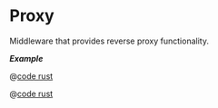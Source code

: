 # Proxy

Middleware that provides reverse proxy functionality.

_**Example**_ 

<CodeGroup>
  <CodeGroupItem title="main.rs" active>

@[code rust](../../../codes/proxy-simple/src/main.rs)

  </CodeGroupItem>
  <CodeGroupItem title="Cargo.toml">

@[code rust](../../../codes/proxy-simple/Cargo.toml)

  </CodeGroupItem>
</CodeGroup>